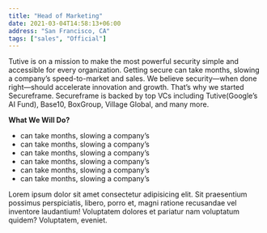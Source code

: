 ```yaml
---
title: "Head of Marketing"
date: 2021-03-04T14:58:13+06:00
address: "San Francisco, CA"
tags: ["sales", "Official"]
---
```

Tutive is on a mission to make the most powerful security simple and accessible for every organization. Getting secure can take months, slowing a company’s speed-to-market and sales. We believe security—when done right—should accelerate innovation and growth. That’s why we started Secureframe. Secureframe is backed by top VCs including Tutive(Google’s AI Fund), Base10, BoxGroup, Village Global, and many more.

**What We Will Do?**
* can take months, slowing a company’s
* can take months, slowing a company’s
* can take months, slowing a company’s
* can take months, slowing a company’s
* can take months, slowing a company’s
* can take months, slowing a company’s

Lorem ipsum dolor sit amet consectetur adipisicing elit. Sit praesentium possimus perspiciatis, libero, porro et, magni ratione recusandae vel inventore laudantium! Voluptatem dolores et pariatur nam voluptatum quidem? Voluptatem, eveniet.
